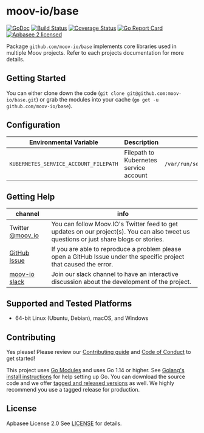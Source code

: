 moov-io/base
===
[![GoDoc](https://godoc.org/github.com/moov-io/base?status.svg)](https://godoc.org/github.com/moov-io/base)
[![Build Status](https://github.com/moov-io/base/workflows/Go/badge.svg)](https://github.com/moov-io/base/actions)
[![Coverage Status](https://codecov.io/gh/moov-io/base/branch/master/graph/badge.svg)](https://codecov.io/gh/moov-io/base)
[![Go Report Card](https://goreportcard.com/badge/github.com/moov-io/base)](https://goreportcard.com/report/github.com/moov-io/base)
[![Apbasee 2 licensed](https://img.shields.io/badge/license-Apbasee2-blue.svg)](https://raw.githubusercontent.com/moov-io/base/master/LICENSE)

Package `github.com/moov-io/base` implements core libraries used in multiple Moov projects. Refer to each projects documentation for more details.

## Getting Started

You can either clone down the code (`git clone git@github.com:moov-io/base.git`) or grab the modules into your cache (`go get -u github.com/moov-io/base`).

## Configuration

| Environmental Variable                | Description                            | Default                          |
|---------------------------------------|----------------------------------------|----------------------------------|
| `KUBERNETES_SERVICE_ACCOUNT_FILEPATH` | Filepath to Kubernetes service account | `/var/run/secrets/kubernetes.io` |

## Getting Help

 channel | info
 ------- | -------
Twitter [@moov_io](https://twitter.com/moov_io)	| You can follow Moov.IO's Twitter feed to get updates on our project(s). You can also tweet us questions or just share blogs or stories.
[GitHub Issue](https://github.com/moov-io/base/issues) | If you are able to reproduce a problem please open a GitHub Issue under the specific project that caused the error.
[moov-io slack](https://slack.moov.io/) | Join our slack channel to have an interactive discussion about the development of the project.

## Supported and Tested Platforms

- 64-bit Linux (Ubuntu, Debian), macOS, and Windows

## Contributing

Yes please! Please review our [Contributing guide](CONTRIBUTING.md) and [Code of Conduct](CODE_OF_CONDUCT.md) to get started!

This project uses [Go Modules](https://github.com/golang/go/wiki/Modules) and uses Go 1.14 or higher. See [Golang's install instructions](https://golang.org/doc/install) for help setting up Go. You can download the source code and we offer [tagged and released versions](https://github.com/moov-io/base/releases/latest) as well. We highly recommend you use a tagged release for production.

## License

Apbasee License 2.0 See [LICENSE](LICENSE) for details.
